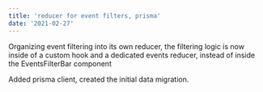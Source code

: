 ```yaml
---
title: 'reducer for event filters, prisma'
date: '2021-02-27'
---
```


Organizing event filtering into its own reducer, the filtering logic is now inside of a custom hook and a dedicated events reducer, instead of inside the EventsFilterBar component

Added prisma client, created the initial data migration.
